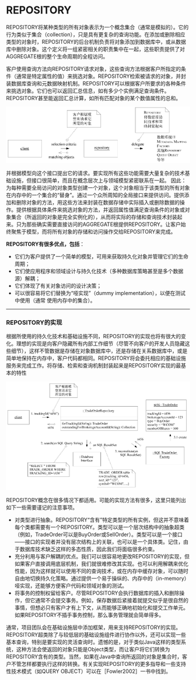 # REPOSITORY

REPOSITORY将某种类型的所有对象表示为一个概念集合（通常是模拟的）。它的行为类似于集合（collection），只是具有更复杂的查询功能。在添加或删除相应类型的对象时，REPOSITORY的后台机制负责将对象添加到数据库中，或从数据库中删除对象。这个定义将一组紧密相关的职责集中在一起，这些职责提供了对AGGREGATE根的整个生命周期的全程访问。

客户使用查询方法向REPOSITORY请求对象，这些查询方法根据客户所指定的条件（通常是特定属性的值）来挑选对象。REPOSITORY检索被请求的对象，并封装数据库查询和元数据映射机制。REPOSITORY可以根据客户所要求的各种条件来挑选对象。它们也可以返回汇总信息，如有多少个实例满足查询条件。REPOSITORY甚至能返回汇总计算，如所有匹配对象的某个数值属性的总和。

![](../img/20211208134457.png)

并根据模型向这个接口提出它的请求。要实现所有这些功能需要大量复杂的技术基础设施，但接口很简单，而且在概念层次上与领域模型紧密联系在一起。
因此：
为每种需要全局访问的对象类型创建一个对象，这个对象相当于该类型的所有对象在内存中的一个集合的“替身”。通过一个众所周知的全局接口来提供访问。提供添加和删除对象的方法，用这些方法来封装在数据存储中实际插入或删除数据的操作。提供根据具体条件来挑选对象的方法，并返回属性值满足查询条件的对象或对象集合（所返回的对象是完全实例化的），从而将实际的存储和查询技术封装起来。只为那些确实需要直接访问的AGGREGATE根提供REPOSITORY。让客户始终聚焦于模型，而将所有对象的存储和访问操作交给REPOSITORY来完成。

**REPOSITORY有很多优点，包括**：

- 它们为客户提供了一个简单的模型，可用来获取持久化对象并管理它们的生命周期；
- 它们使应用程序和领域设计与持久化技术（多种数据库策略甚至是多个数据源）解耦；
- 它们体现了有关对象访问的设计决策；
- 可以很容易将它们替换为“哑实现”（dummy implementation），以便在测试中使用（通常
  使用内存中的集合）。

---

### REPOSITORY的实现

​		根据所使用的持久化技术和基础设施不同，REPOSITORY的实现也将有很大的变化。理想的实现是向客户隐藏所有内部工作细节（尽管不向客户的开发人员隐藏这些细节），这样不管数据是存储在对象数据库中，还是存储在关系数据库中，或是简单地保持在内存中，客户代码都相同。REPOSITORY将会委托相应的基础设施服务来完成工作。将存储、检索和查询机制封装起来是REPOSITORY实现的最基本的特性

![](../img/20211208140320.png)



REPOSITORY概念在很多情况下都适用。可能的实现方法有很多，这里只能列出如下一些需要谨记的注意事项。

- 对类型进行抽象。REPOSITORY“含有”特定类型的所有实例，但这并不意味着每个类都需要有一个REPOSITORY。类型可以是一个层次结构中的抽象超类（例如，TradeOrder可以是BuyOrder或SellOrder）。类型可以是一个接口——接口的实现者并没有层次结构上的关联，也可以是一个具体类。记住，由于数据库技术缺乏这样的多态性质，因此我们将面临很多约束。
- 充分利用与客户解耦的优点。我们可以很容易地更改REPOSITORY的实现，但如果客户直接调用底层机制，我们就很难修改其实现。也可以利用解耦来优化性能，因为这样就可以使用不同的查询技术，或在内存中缓存对象，可以随时自由地切换持久化策略。通过提供一个易于操纵的、内存中的（in-memory）哑实现，还能够方便客户代码和领域对象的测试。
- 将事务的控制权留给客户。尽管REPOSITORY会执行数据库的插入和删除操作，但它通常不会提交事务。例如，保存数据后紧接着就提交似乎是很自然的事情，但想必只有客户才有上下文，从而能够正确地初始化和提交工作单元。如果REPOSITORY不插手事务控制，那么事务管理就会简单得多。

通常，项目团队会在基础设施层中添加框架，用来支持REPOSITORY的实现。REPOSITORY超类除了与较低层的基础设施组件进行协作以外，还可以实现一些基本查询，特别是要实现的灵活查询时。遗憾的是，对于类似Java这样的类型系统，这种方法会使返回的对象只能是Object类型，而让客户将它们转换为REPOSITORY含有的类型。当然，如果在Java中查询所返回的对象是集合时，客户不管怎样都要执行这样的转换。有关实现REPOSITORY的更多指导和一些支持性技术模式（如QUERY OBJECT）可以在［Fowler2002］一书中找到。









